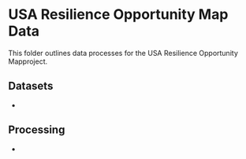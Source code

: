 #  USA Resilience Opportunity Map Data

This folder outlines data processes for the USA Resilience Opportunity Mapproject.

## Datasets

- 

## Processing

- 
